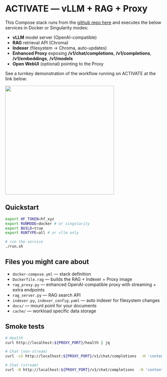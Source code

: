 # ACTIVATE — vLLM + RAG + Proxy

This Compose stack runs from the [github repo here](https://github.com/parallelworks/activate-rag-vllm) and executes the below services in Docker or Singularity modes:

- **vLLM** model server (OpenAI-compatible)
- **RAG** retrieval API (Chroma)
- **Indexer** (filesystem → Chroma, auto-updates)
- **Enhanced Proxy** exposing **/v1/chat/completions**, **/v1/completions**, **/v1/embeddings**, **/v1/models**
- **Open WebUI** (optional) pointing to the Proxy

See a turnkey demonstration of the workflow running on ACTIVATE at the link below:

<a href="https://www.youtube.com/watch?v=6LiwXEOkuUc">
<img target="_blank" src="https://www.dropbox.com/scl/fi/xyjf75inw6pa5uk2kyv1p/vllmragthumb.png?rlkey=498wwpesf90nfdon3xj5vyhwy&raw=1" width="350">
</a>

## Quickstart
```bash
export HF_TOKEN=hf_xyz
export RUNMODE=docker # or singularity
export BUILD=true
export RUNTYPE=all # or vllm only

# run the service
./run.sh
```

## Files you might care about
- `docker-compose.yml` — stack definition
- `Dockerfile.rag` — builds the RAG + Indexer + Proxy image
- `rag_proxy.py` — enhanced OpenAI-compatible proxy with streaming + extra endpoints
- `rag_server.py` — RAG search API
- `indexer.py`, `indexer_config.yaml` — auto indexer for filesystem changes
- `docs/` — mount point for your documents
- `cache/` — workload specific data storage

## Smoke tests
```bash
# Health
curl http://localhost:${PROXY_PORT}/health | jq

# Chat (non-stream)
curl -sS http://localhost:${PROXY_PORT}/v1/chat/completions  -H 'content-type: application/json'  -d '{"model":"'"${MODEL_NAME}"'","messages":[{"role":"user","content":"Summarize the docs."}], "max_tokens":200}' | jq

# Chat (stream)
curl -N http://localhost:${PROXY_PORT}/v1/chat/completions  -H 'content-type: application/json'  -d '{"model":"'"${MODEL_NAME}"'","messages":[{"role":"user","content":"Hello"}], "stream": true}'
```
